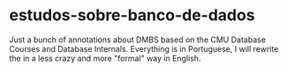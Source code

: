 # estudos-sobre-banco-de-dados

Just a bunch of annotations about DMBS based on the CMU Database Courses and Database Internals.
Everything is in Portuguese, I will rewrite the in a less crazy and more "formal" way in English.
